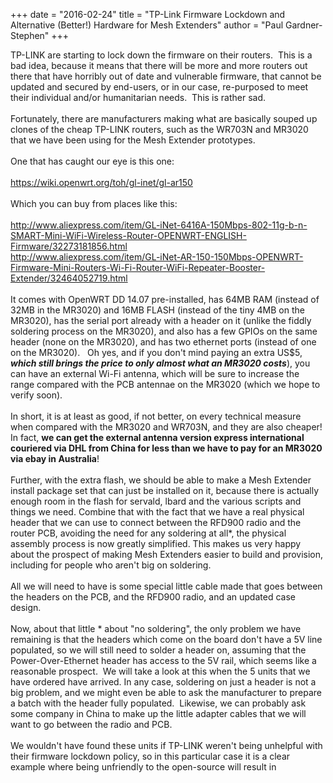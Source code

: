 +++
date = "2016-02-24"
title = "TP-Link Firmware Lockdown and Alternative (Better!) Hardware for Mesh Extenders"
author = "Paul Gardner-Stephen"
+++

<div class="post-body entry-content" id="post-body-6048851427625794110" itemprop="description articleBody">
TP-LINK are starting to lock down the firmware on their routers.  This is a bad idea, because it means that there will be more and more routers out there that have horribly out of date and vulnerable firmware, that cannot be updated and secured by end-users, or in our case, re-purposed to meet their individual and/or humanitarian needs.  This is rather sad.<br/>
<br/>
Fortunately, there are manufacturers making what are basically souped up clones of the cheap TP-LINK routers, such as the WR703N and MR3020 that we have been using for the Mesh Extender prototypes.<br/>
<br/>
One that has caught our eye is this one:<br/>
<br/>
<a href="https://wiki.openwrt.org/toh/gl-inet/gl-ar150">https://wiki.openwrt.org/toh/gl-inet/gl-ar150</a><br/>
<br/>
Which you can buy from places like this:<br/>
<br/>
<a href="http://www.aliexpress.com/item/GL-iNet-6416A-150Mbps-802-11g-b-n-SMART-Mini-WiFi-Wireless-Router-OPENWRT-ENGLISH-Firmware/32273181856.html">http://www.aliexpress.com/item/GL-iNet-6416A-150Mbps-802-11g-b-n-SMART-Mini-WiFi-Wireless-Router-OPENWRT-ENGLISH-Firmware/32273181856.html</a><br/>
<a href="http://www.aliexpress.com/item/GL-iNet-AR-150-150Mbps-OPENWRT-Firmware-Mini-Routers-Wi-Fi-Router-WiFi-Repeater-Booster-Extender/32464052719.html">http://www.aliexpress.com/item/GL-iNet-AR-150-150Mbps-OPENWRT-Firmware-Mini-Routers-Wi-Fi-Router-WiFi-Repeater-Booster-Extender/32464052719.html</a><br/>
<br/>
It comes with OpenWRT DD 14.07 pre-installed, has 64MB RAM (instead of 32MB in the MR3020) and 16MB FLASH (instead of the tiny 4MB on the MR3020), has the serial port already with a header on it (unlike the fiddly soldering process on the MR3020), and also has a few GPIOs on the same header (none on the MR3020), and has two ethernet ports (instead of one on the MR3020).   Oh yes, and if you don't mind paying an extra US$5, <b><i>which still brings the price to only almost what an MR3020 costs</i></b>), you can have an external Wi-Fi antenna, which will be sure to increase the range compared with the PCB antennae on the MR3020 (which we hope to verify soon).<br/>
<br/>
In short, it is at least as good, if not better, on every technical measure when compared with the MR3020 and WR703N, and they are also cheaper! In fact, <b>we can get the external antenna version express international couriered via DHL from China for less than we have to pay for an MR3020 via ebay in Australia</b>!<br/>
<br/>
Further, with the extra flash, we should be able to make a Mesh Extender install package set that can just be installed on it, because there is actually enough room in the flash for servald, lbard and the various scripts and things we need. Combine that with the fact that we have a real physical header that we can use to connect between the RFD900 radio and the router PCB, avoiding the need for any soldering at all*, the physical assembly process is now greatly simplified. This makes us very happy about the prospect of making Mesh Extenders easier to build and provision, including for people who aren't big on soldering.<br/>
<br/>
All we will need to have is some special little cable made that goes between the headers on the PCB, and the RFD900 radio, and an updated case design.<br/>
<br/>
Now, about that little * about "no soldering", the only problem we have remaining is that the headers which come on the board don't have a 5V line populated, so we will still need to solder a header on, assuming that the Power-Over-Ethernet header has access to the 5V rail, which seems like a reasonable prospect.  We will take a look at this when the 5 units that we have ordered have arrived. In any case, soldering on just a header is not a big problem, and we might even be able to ask the manufacturer to prepare a batch with the header fully populated.  Likewise, we can probably ask some company in China to make up the little adapter cables that we will want to go between the radio and PCB.<br/>
<br/>
We wouldn't have found these units if TP-LINK weren't being unhelpful with their firmware lockdown policy, so in this particular case it is a clear example where being unfriendly to the open-source will result in<br/>
<br/>
<div></div>
</div>